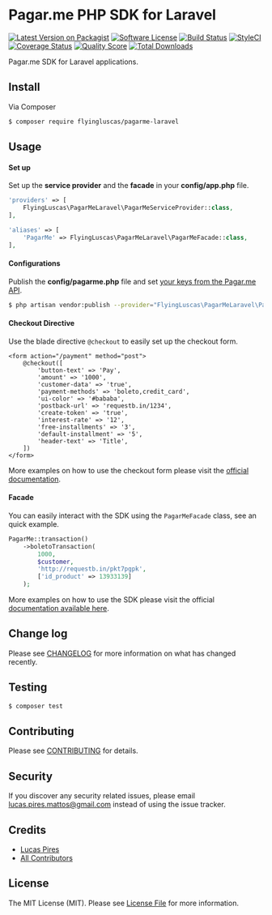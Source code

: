 # Pagar.me PHP SDK for Laravel

[![Latest Version on Packagist][ico-version]][link-packagist]
[![Software License][ico-license]](LICENSE.md)
[![Build Status][ico-travis]][link-travis]
[![StyleCI][icon-styleci]][link-styleci]
[![Coverage Status][ico-code-climate]][link-code-climate]
[![Quality Score][ico-code-quality]][link-code-quality]
[![Total Downloads][ico-downloads]][link-downloads]

Pagar.me SDK for Laravel applications.

## Install

Via Composer

``` bash
$ composer require flyingluscas/pagarme-laravel
```

## Usage

#### Set up

Set up the **service provider** and the **facade** in your **config/app.php** file.

``` php
'providers' => [
    FlyingLuscas\PagarMeLaravel\PagarMeServiceProvider::class,
],

'aliases' => [
    'PagarMe' => FlyingLuscas\PagarMeLaravel\PagarMeFacade::class,
],
```

#### Configurations

Publish the **config/pagarme.php** file and set [your keys from the Pagar.me API][link-pagarme-dash].

``` bash
$ php artisan vendor:publish --provider="FlyingLuscas\PagarMeLaravel\PagarMeServiceProvider"
```

#### Checkout Directive

Use the blade directive `@checkout` to easily set up the checkout form.

``` blade
<form action="/payment" method="post">
    @checkout([
        'button-text' => 'Pay',
        'amount' => '1000',
        'customer-data' => 'true',
        'payment-methods' => 'boleto,credit_card',
        'ui-color' => '#bababa',
        'postback-url' => 'requestb.in/1234',
        'create-token' => 'true',
        'interest-rate' => '12',
        'free-installments' => '3',
        'default-installment' => '5',
        'header-text' => 'Title',
    ])
</form>
```

More examples on how to use the checkout form please visit the [official documentation][link-pagarme-checkout-form].

#### Facade

You can easily interact with the SDK using the `PagarMeFacade` class, see an quick example.

``` php
PagarMe::transaction()
    ->boletoTransaction(
        1000,
        $customer,
        'http://requestb.in/pkt7pgpk',
        ['id_product' => 13933139]
    );
```

More examples on how to use the SDK please visit the official [documentation available here][link-pagarme-wiki].

## Change log

Please see [CHANGELOG](CHANGELOG.md) for more information on what has changed recently.

## Testing

``` bash
$ composer test
```

## Contributing

Please see [CONTRIBUTING](CONTRIBUTING.md) for details.

## Security

If you discover any security related issues, please email lucas.pires.mattos@gmail.com instead of using the issue tracker.

## Credits

- [Lucas Pires][link-author]
- [All Contributors][link-contributors]

## License

The MIT License (MIT). Please see [License File](LICENSE.md) for more information.

[ico-version]: https://img.shields.io/packagist/v/flyingluscas/pagarme-laravel.svg?style=flat-square
[ico-license]: https://img.shields.io/badge/license-MIT-brightgreen.svg?style=flat-square
[ico-travis]: https://img.shields.io/travis/flyingluscas/pagarme-laravel/master.svg?style=flat-square
[icon-styleci]: https://styleci.io/repos/91294514/shield?branch=master
[ico-code-climate]: https://img.shields.io/codeclimate/coverage/github/flyingluscas/pagarme-laravel.svg?style=flat-square
[ico-code-quality]: https://img.shields.io/codeclimate/github/flyingluscas/pagarme-laravel.svg?style=flat-square
[ico-downloads]: https://img.shields.io/packagist/dt/flyingluscas/pagarme-laravel.svg?style=flat-square

[link-packagist]: https://packagist.org/packages/flyingluscas/pagarme-laravel
[link-travis]: https://travis-ci.org/flyingluscas/pagarme-laravel
[link-styleci]: https://styleci.io/repos/91294514
[link-code-climate]: https://codeclimate.com/github/flyingluscas/pagarme-laravel/coverage
[link-code-quality]: https://codeclimate.com/github/flyingluscas/pagarme-laravel/code
[link-downloads]: https://packagist.org/packages/flyingluscas/pagarme-laravel
[link-author]: https://github.com/flyingluscas
[link-contributors]: ../../contributors
[link-pagarme-wiki]: https://github.com/pagarme/pagarme-php/wiki
[link-pagarme-dash]: https://dashboard.pagar.me/#/myaccount/apikeys
[link-pagarme-checkout-form]: https://docs-beta.pagar.me/docs/inserindo-o-formulario
